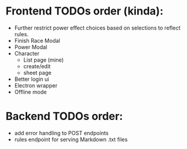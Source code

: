 # Frontend TODOs order (kinda):
* Further restrict power effect choices based on selections to reflect rules.
* Finish Race Modal
* Power Modal
* Character
  * List page (mine)
  * create/edit
  * sheet page
* Better login ui
* Electron wrapper
* Offline mode

# Backend TODOs order:
* add error handling to POST endpoints
* rules endpoint for serving Markdown .txt files

